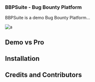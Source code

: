 ### BBPSuite - Bug Bounty Platform

BBPSuite is a demo Bug Bounty Platform...

![a](https://i.imgur.com/jpOad5T.png)

Demo vs Pro
--

Installation
--

Credits and Contributors
--
